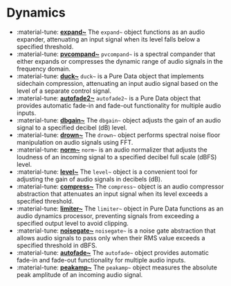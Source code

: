 # Dynamics

<div class="grid cards" markdown>

- :material-tune: [__expand~__](../../objects/expand~.md) The `expand~` object functions as an audio expander, attenuating an input signal when its level falls below a specified threshold.
- :material-tune: [__pvcompand~__](../../objects/pvcompand~.md) `pvcompand~` is a spectral compander that either expands or compresses the dynamic range of audio signals in the frequency domain.
- :material-tune: [__duck~__](../../objects/duck~.md) `duck~` is a Pure Data object that implements sidechain compression, attenuating an input audio signal based on the level of a separate control signal.
- :material-tune: [__autofade2~__](../../objects/autofade2~.md) `autofade2~` is a Pure Data object that provides automatic fade-in and fade-out functionality for multiple audio inputs.
- :material-tune: [__dbgain~__](../../objects/dbgain~.md) The `dbgain~` object adjusts the gain of an audio signal to a specified decibel (dB) level.
- :material-tune: [__drown~__](../../objects/drown~.md) The `drown~` object performs spectral noise floor manipulation on audio signals using FFT.
- :material-tune: [__norm~__](../../objects/norm~.md) `norm~` is an audio normalizer that adjusts the loudness of an incoming signal to a specified decibel full scale (dBFS) level.
- :material-tune: [__level~__](../../objects/level~.md) The `level~` object is a convenient tool for adjusting the gain of audio signals in decibels (dB).
- :material-tune: [__compress~__](../../objects/compress~.md) The `compress~` object is an audio compressor abstraction that attenuates an input signal when its level exceeds a specified threshold.
- :material-tune: [__limiter~__](../../objects/limiter~.md) The `limiter~` object in Pure Data functions as an audio dynamics processor, preventing signals from exceeding a specified output level to avoid clipping.
- :material-tune: [__noisegate~__](../../objects/noisegate~.md) `noisegate~` is a noise gate abstraction that allows audio signals to pass only when their RMS value exceeds a specified threshold in dBFS.
- :material-tune: [__autofade~__](../../objects/autofade~.md) The `autofade~` object provides automatic fade-in and fade-out functionality for multiple audio inputs.
- :material-tune: [__peakamp~__](../../objects/peakamp~.md) The `peakamp~` object measures the absolute peak amplitude of an incoming audio signal.

</div>